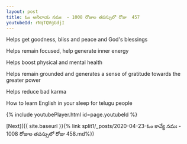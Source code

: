 ```yaml
---
layout: post
title: ఓం అనిలాయ నమః  - 1008 రోజుల తపస్సులో రోజు  457
youtubeId: rNqTQVgGdjI
---
```

 
 
Helps get goodness, bliss and peace and God's blessings
 
Helps remain focused, help generate inner energy 
 
Helps boost physical and mental health 
 
Helps remain grounded and generates a sense of gratitude towards the greater power 
 
Helps reduce bad karma
 
How to learn English in your sleep for telugu people
 
 
 
 


{% include youtubePlayer.html id=page.youtubeId %}
 
[Next]({{ site.baseurl }}{% link split1/_posts/2020-04-23-ఓం కావ్యే నమః  - 1008 రోజుల తపస్సులో రోజు  458.md%})
 
